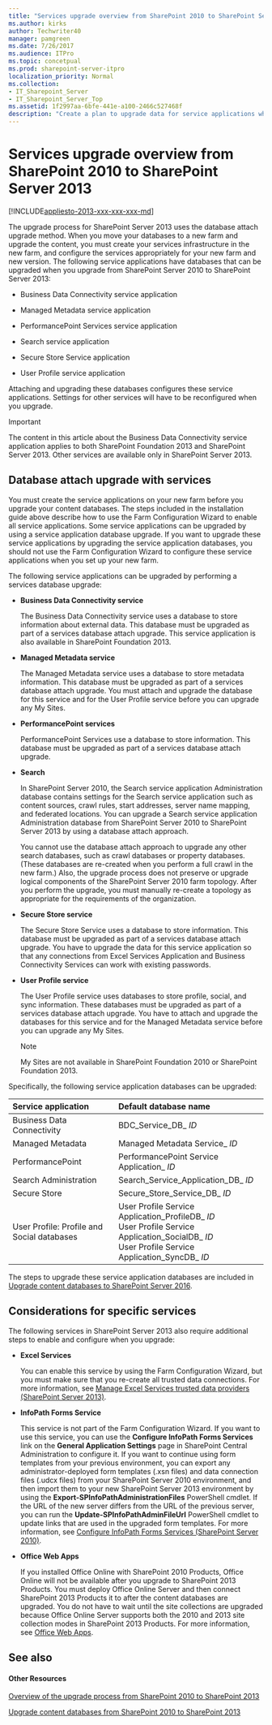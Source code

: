 ```yaml
---
title: "Services upgrade overview from SharePoint 2010 to SharePoint Server 2013"
ms.author: kirks
author: Techwriter40
manager: pamgreen
ms.date: 7/26/2017
ms.audience: ITPro
ms.topic: concetpual
ms.prod: sharepoint-server-itpro
localization_priority: Normal
ms.collection:
- IT_Sharepoint_Server
- IT_Sharepoint_Server_Top
ms.assetid: 1f2997aa-6bfe-441e-a100-2466c527468f
description: "Create a plan to upgrade data for service applications when you upgrade from SharePoint Server 2010 to SharePoint Server 2013."
---
```


# Services upgrade overview from SharePoint 2010 to SharePoint Server 2013

[!INCLUDE[appliesto-2013-xxx-xxx-xxx-md](../includes/appliesto-2013-xxx-xxx-xxx-md.md)]
  
The upgrade process for SharePoint Server 2013 uses the database attach upgrade method. When you move your databases to a new farm and upgrade the content, you must create your services infrastructure in the new farm, and configure the services appropriately for your new farm and new version. The following service applications have databases that can be upgraded when you upgrade from SharePoint Server 2010 to SharePoint Server 2013:
  
- Business Data Connectivity service application
    
- Managed Metadata service application
    
- PerformancePoint Services service application
    
- Search service application
    
- Secure Store Service application
    
- User Profile service application
    
Attaching and upgrading these databases configures these service applications. Settings for other services will have to be reconfigured when you upgrade.
  
> [!IMPORTANT]
> The content in this article about the Business Data Connectivity service application applies to both SharePoint Foundation 2013 and SharePoint Server 2013. Other services are available only in SharePoint Server 2013. 
  
## Database attach upgrade with services
<a name="dbattach"> </a>

You must create the service applications on your new farm before you upgrade your content databases. The steps included in the installation guide above describe how to use the Farm Configuration Wizard to enable all service applications. Some service applications can be upgraded by using a service application database upgrade. If you want to upgrade these service applications by upgrading the service application databases, you should not use the Farm Configuration Wizard to configure these service applications when you set up your new farm.
  
The following service applications can be upgraded by performing a services database upgrade:
  
- **Business Data Connectivity service**
    
    The Business Data Connectivity service uses a database to store information about external data. This database must be upgraded as part of a services database attach upgrade. This service application is also available in SharePoint Foundation 2013.
    
- **Managed Metadata service**
    
    The Managed Metadata service uses a database to store metadata information. This database must be upgraded as part of a services database attach upgrade. You must attach and upgrade the database for this service and for the User Profile service before you can upgrade any My Sites. 
    
- **PerformancePoint services**
    
    PerformancePoint Services use a database to store information. This database must be upgraded as part of a services database attach upgrade. 
    
- **Search**
    
    In SharePoint Server 2010, the Search service application Administration database contains settings for the Search service application such as content sources, crawl rules, start addresses, server name mapping, and federated locations. You can upgrade a Search service application Administration database from SharePoint Server 2010 to SharePoint Server 2013 by using a database attach approach.
    
    You cannot use the database attach approach to upgrade any other search databases, such as crawl databases or property databases. (These databases are re-created when you perform a full crawl in the new farm.) Also, the upgrade process does not preserve or upgrade logical components of the SharePoint Server 2010 farm topology. After you perform the upgrade, you must manually re-create a topology as appropriate for the requirements of the organization.
    
- **Secure Store service**
    
    The Secure Store Service uses a database to store information. This database must be upgraded as part of a services database attach upgrade. You have to upgrade the data for this service application so that any connections from Excel Services Application and Business Connectivity Services can work with existing passwords.
    
- **User Profile service**
    
    The User Profile service uses databases to store profile, social, and sync information. These databases must be upgraded as part of a services database attach upgrade. You have to attach and upgrade the databases for this service and for the Managed Metadata service before you can upgrade any My Sites. 
    
    > [!NOTE]
    > My Sites are not available in SharePoint Foundation 2010 or SharePoint Foundation 2013. 
  
Specifically, the following service application databases can be upgraded:
  
|**Service application**|**Default database name**|
|:-----|:-----|
|Business Data Connectivity  <br/> |BDC_Service_DB_ _ID_ <br/> |
|Managed Metadata  <br/> |Managed Metadata Service_ _ID_ <br/> |
|PerformancePoint  <br/> |PerformancePoint Service Application_ _ID_ <br/> |
|Search Administration  <br/> |Search_Service_Application_DB_ _ID_ <br/> |
|Secure Store  <br/> |Secure_Store_Service_DB_ _ID_ <br/> |
|User Profile: Profile and Social databases  <br/> |User Profile Service Application_ProfileDB_ _ID_ <br/> User Profile Service Application_SocialDB_ _ID_ <br/> User Profile Service Application_SyncDB_ _ID_ <br/> |
   
The steps to upgrade these service application databases are included in [Upgrade content databases to SharePoint Server 2016](upgrade-content-databases.md).
  
## Considerations for specific services
<a name="Considerations"> </a>

The following services in SharePoint Server 2013 also require additional steps to enable and configure when you upgrade:
  
- **Excel Services**
    
    You can enable this service by using the Farm Configuration Wizard, but you must make sure that you re-create all trusted data connections. For more information, see [Manage Excel Services trusted data providers (SharePoint Server 2013)](../administration/manage-excel-services-trusted-data-providers.md).
    
- **InfoPath Forms Service**
    
    This service is not part of the Farm Configuration Wizard. If you want to use this service, you can use the **Configure InfoPath Forms Services** link on the **General Application Settings** page in SharePoint Central Administration to configure it. If you want to continue using form templates from your previous environment, you can export any administrator-deployed form templates (.xsn files) and data connection files (.udcx files) from your SharePoint Server 2010 environment, and then import them to your new SharePoint Server 2013 environment by using the **Export-SPInfoPathAdministrationFiles** PowerShell cmdlet. If the URL of the new server differs from the URL of the previous server, you can run the **Update-SPInfoPathAdminFileUrl** PowerShell cmdlet to update links that are used in the upgraded form templates. For more information, see [Configure InfoPath Forms Services (SharePoint Server 2010)](https://go.microsoft.com/fwlink/?LinkId=403876). 
    
- **Office Web Apps**
    
    If you installed Office Online with SharePoint 2010 Products, Office Online will not be available after you upgrade to SharePoint 2013 Products. You must deploy Office Online Server and then connect SharePoint 2013 Products it to after the content databases are upgraded. You do not have to wait until the site collections are upgraded because Office Online Server supports both the 2010 and 2013 site collection modes in SharePoint 2013 Products. For more information, see [Office Web Apps](/webappsserver/office-web-apps-server).
    
## See also
<a name="Considerations"> </a>

#### Other Resources

[Overview of the upgrade process from SharePoint 2010 to SharePoint 2013](overview-of-the-upgrade-process-from-sharepoint-2010-to-sharepoint-2013.md)
  
[Upgrade content databases from SharePoint 2010 to SharePoint 2013](upgrade-content-databases-from-sharepoint-2010-to-sharepoint-2013.md)

